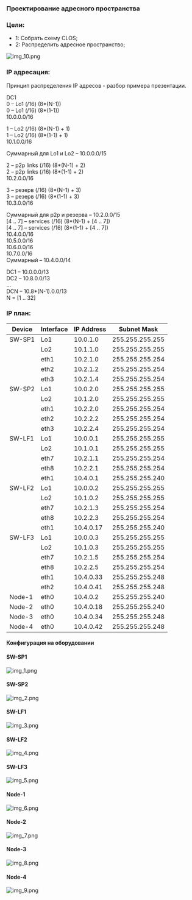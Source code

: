 ### Проектирование адресного пространства

### Цели:
- 1: Собрать схему CLOS;
- 2: Распределить адресное пространство;

![img_10.png](topology.png)

### IP адресация:
Принцип распределения IP адресов - разбор примера презентации.

DC1<br> 
0 – Lo1 (/16) (8*(N-1))<br>
0 – Lo1 (/16) (8*(1-1))<br>
10.0.0.0/16<br>

1 – Lo2 (/16) (8*(N-1) + 1)<br>
1 – Lo2 (/16) (8*(1-1) + 1)<br>
10.1.0.0/16<br>

Суммарный для Lo1 и Lo2 – 10.0.0.0/15<br>

2 – p2p links (/16) (8*(N-1) + 2)<br>
2 – p2p links (/16) (8*(1-1) + 2)<br>
10.2.0.0/16<br>

3 – резерв (/16) (8*(N-1) + 3)<br>
3 – резерв (/16) (8*(1-1) + 3)<br>
10.3.0.0/16<br>

Суммарный для p2p и резерва – 10.2.0.0/15<br>
[4 .. 7] – services (/16) (8*(N-1) + [4 .. 7])<br>
[4 .. 7] – services (/16) (8*(1-1) + [4 .. 7])<br>
10.4.0.0/16<br>
10.5.0.0/16<br>
10.6.0.0/16<br>
10.7.0.0/16<br>
Суммарный – 10.4.0.0/14<br>

DC1 – 10.0.0.0/13<br>
DC2 – 10.8.0.0/13<br>
…<br>
DCN – 10.8*(N-1).0.0/13<br>
N = [1 .. 32]<br>

### IP план:
Device|Interface|IP Address|Subnet Mask
---|---|---|---
SW-SP1|Lo1|10.0.1.0|255.255.255.255
||Lo2|10.1.1.0|255.255.255.255
||eth1|10.2.1.0|255.255.255.254
||eth2|10.2.1.2|255.255.255.254
||eth3|10.2.1.4|255.255.255.254
SW-SP2|Lo1|10.0.2.0|255.255.255.255
||Lo2|10.1.2.0|255.255.255.255
||eth1|10.2.2.0|255.255.255.254
||eth2|10.2.2.2|255.255.255.254
||eth3|10.2.2.4|255.255.255.254
SW-LF1|Lo1|10.0.0.1|255.255.255.255
||Lo2|10.1.0.1|255.255.255.255
||eth7|10.2.1.1|255.255.255.254
||eth8|10.2.2.1|255.255.255.254
||eth1|10.4.0.1|255.255.255.240
SW-LF2|Lo1|10.0.0.2|255.255.255.255
||Lo2|10.1.0.2|255.255.255.255
||eth7|10.2.1.3|255.255.255.254
||eth8|10.2.2.3|255.255.255.254
||eth1|10.4.0.17|255.255.255.240
SW-LF3|Lo1|10.0.0.3|255.255.255.255
||Lo2|10.1.0.3|255.255.255.255
||eth7|10.2.1.5|255.255.255.254
||eth8|10.2.2.5|255.255.255.254
||eth1|10.4.0.33|255.255.255.248
||eth2|10.4.0.41|255.255.255.248
Node-1|eth0|10.4.0.2|255.255.255.240
Node-2|eth0|10.4.0.18|255.255.255.240
Node-3|eth0|10.4.0.34|255.255.255.248
Node-4|eth0|10.4.0.42|255.255.255.248

#### Конфигурация на оборудовании

#### SW-SP1
![img_1.png](SW-SP1.png)

#### SW-SP2
![img_2.png](SW-SP2.png)

#### SW-LF1
![img_3.png](SW-LF1.png)

#### SW-LF2
![img_4.png](SW-LF2.png)

#### SW-LF3
![img_5.png](SW-LF3.png)

#### Node-1
![img_6.png](Node-1.png)

#### Node-2
![img_7.png](Node-2.png)

#### Node-3
![img_8.png](Node-3.png)

#### Node-4
![img_9.png](Node-4.png)
